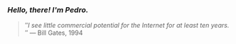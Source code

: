 ### *Hello, there! I'm Pedro.*
> ″*I see little commercial potential for the Internet for at least ten years.*″
 — Bill Gates, 1994
